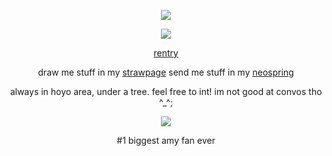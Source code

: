 <p align="center"
  
  ![](https://komarev.com/ghpvc/?username=yutanejohiel&color=ff87c5&style=plastic&label=♡&abbreviated=true)

<p align="center"
  
  ![](https://64.media.tumblr.com/e550cd11b3ef491baf1d4da0292d27b1/64f53056a979d483-07/s100x200/bbd5578b4fbb0087a153ac819371d74b90e1eff1.gifv)

  <p align="center" 

[rentry](https://rentry.co/esper)

<p align="center"

draw me stuff in my [strawpage](https://fuwawa.straw.page/)
send me stuff in my [neospring](https://neospring.org/amyrose)
  
<p align="center" 

always in hoyo area, under a tree. 
feel free to int! im not good at convos tho ^_^;

<p align="center" 
  
![](https://64.media.tumblr.com/6d40f310c4f349f9b75f08752bbda165/46505ae1dd62b12e-87/s100x200/968334e5d82167d97f15eef241ecfe45359eee4a.gifv)

<p align="center" 

#1 biggest amy fan ever 

